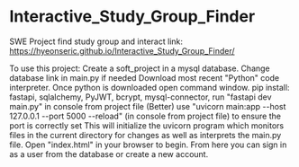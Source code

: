 # Interactive_Study_Group_Finder
SWE Project
find study group and interact
link: https://hyeonseric.github.io/Interactive_Study_Group_Finder/

To use this project:
Create a soft_project in a mysql database.
Change database link in main.py if needed
Download most recent "Python" code interpreter.
Once python is downloaded open command window.
pip install:
    fastapi,
    sqlalchemy,
    PyJWT,
    bcrypt,
    mysql-connector,
run "fastapi dev main.py" in console from project file
    (Better) use "uvicorn main:app --host 127.0.0.1 --port 5000 --reload" (in console from project file) to ensure the port is correctly set
This will initialize the uvicorn program which monitors files in the current directory for changes as well as interprets the main.py file.
Open "index.html" in your browser to begin.
From here you can sign in as a user from the database or create a new account.

